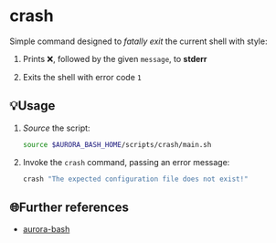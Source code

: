 # crash

Simple command designed to _fatally exit_ the current shell with style:

1. Prints ❌, followed by the given `message`, to **stderr**

1. Exits the shell with error code `1`

## 💡Usage

1. _Source_ the script:

   ```bash
   source $AURORA_BASH_HOME/scripts/crash/main.sh
   ```

1. Invoke the `crash` command, passing an error message:

   ```bash
   crash "The expected configuration file does not exist!"
   ```

## 🌐Further references

- [aurora-bash](../../README.md)
